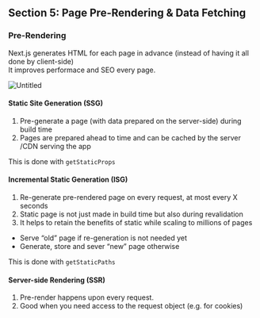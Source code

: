 ## Section 5: Page Pre-Rendering & Data Fetching

### Pre-Rendering 

Next.js generates HTML for each page in advance (instead of having it all done by client-side)  <br />
It improves performace and SEO every page.

![Untitled](https://user-images.githubusercontent.com/76464363/222906781-d9ddfd4e-bfe9-4c03-ba2b-c89d04040923.png)

#### Static Site Generation  (SSG)
1. Pre-generate a page (with data prepared on the server-side) during build time <br />
2. Pages are prepared ahead to time and can be cached by the server /CDN serving the app <br />

This is done with `getStaticProps` 

#### Incremental Static Generation (ISG)
1. Re-generate pre-rendered page on every request, at most every X seconds
2. Static page is not just made in build time but also during revalidation
3. It helps to retain the benefits of static while scaling to millions of pages
- Serve “old” page if re-generation is not needed yet
- Generate, store and sever “new” page otherwise 

This is done with `getStaticPaths` 

#### Server-side Rendering (SSR)
1. Pre-render happens upon every request.
2. Good when you need access to the request object (e.g. for cookies)
